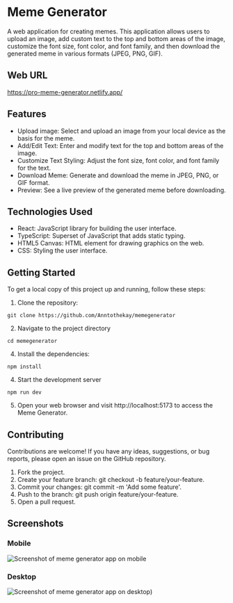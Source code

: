 # Meme Generator

A web application for creating memes. This application allows users to upload an image, add custom text to the top and bottom areas of the image, customize the font size, font color, and font family, and then download the generated meme in various formats (JPEG, PNG, GIF).

## Web URL
https://pro-meme-generator.netlify.app/

## Features

- Upload image: Select and upload an image from your local device as the basis for the meme.
- Add/Edit Text: Enter and modify text for the top and bottom areas of the image.
- Customize Text Styling: Adjust the font size, font color, and font family for the text.
- Download Meme: Generate and download the meme in JPEG, PNG, or GIF format.
- Preview: See a live preview of the generated meme before downloading.

## Technologies Used

- React: JavaScript library for building the user interface.
- TypeScript: Superset of JavaScript that adds static typing.
- HTML5 Canvas: HTML element for drawing graphics on the web.
- CSS: Styling the user interface.

## Getting Started

To get a local copy of this project up and running, follow these steps:

1. Clone the repository:
```shell
git clone https://github.com/Anntothekay/memegenerator
```
   
2. Navigate to the project directory
```shell
cd memegenerator
```
4. Install the dependencies:
```shell
npm install
```
4. Start the development server
```shell
npm run dev
```
5. Open your web browser and visit http://localhost:5173 to access the Meme Generator.

## Contributing
Contributions are welcome! If you have any ideas, suggestions, or bug reports, please open an issue on the GitHub repository.

1. Fork the project.
2. Create your feature branch: git checkout -b feature/your-feature.
3. Commit your changes: git commit -m 'Add some feature'.
4. Push to the branch: git push origin feature/your-feature.
5. Open a pull request.

## Screenshots

### Mobile
![Screenshot of meme generator app on mobile]([http://url/to/img.png](https://previews.dropbox.com/p/thumb/AB7LHSbJUdwGrdE4-OR_ZZpsiwiU891IUkxX_XD0XJzVrAkPj6aHIMPgueW3UiWVq7cXdaeOU7nbpEBhrviWh8fZRFPKVmbPM5j3QyWOIDXWwHgIyKpkZaAbBMeBMqcTZa2WpfhHIzWaW9vfInICbqIm-rjSjLsvu0sCO6grYOOu0kR5eFq2rI-KfCUVM3jnFTAx7Oof8lEsmileUwzmKhTqqedOuYKxgIFLnmGbzJHtBY0ldSAdYapJCz7yroeWxtMbVW0LAKo8SxeIWJ7WTDcTucoBa_A62_T3lleojU_gJGCjqY860w4iefccjoDaPzI1V2KbmuSSFbxR3OlW03ss6gceBayH4vG2s6RspEIviCNGoaj92b8ATNG3Iclwfkk/p.png))

### Desktop
![Screenshot of meme generator app on desktop]([https://previews.dropbox.com/p/thumb/AB4JiYGIv5wNt2_EFHSpQotg4Dx0sbL8EV7ZELl_kV6vmSXmkaZQpDVicckw6d6AmcOHco_USGvsA_SwhWMYEJKDbUBkweYy5-B0QICTdfB4Rzy8p77AfdSCQTnza0P8hfNSHE8TqJDbU9j4YJqRKZDhUhfyPvztXnJN5OF9L56FAV-t4rFBJOSuwPxIb4E1bqvAWFlekGkbX_B83YIpTIL2RcsFtWfFyrwBFZMd4M-kSX3S0WMOVsTpPP6orYjKSru5bkMIcUqYUbh0ojwuL86gackwXs_JrNIm5ojWE8a5XcqsZDCqbHMts3XwNKAsG9qfmfmeSWYsqrYI19F_avtijhlvz82Fwvyjmh-BqAHH23Bcrn1bEckKbQ6UIWxGzX0/p.png))
